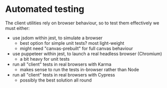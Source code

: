# Automated testing

The client utilities rely on browser behaviour, so to test them effectively we must either:

- use jsdom within jest, to simulate a browser
  - best option for simple unit tests? most light-weight
  - might need "canvas-prebuilt" for full canvas behaviour
- use puppeteer within jest, to launch a real headless browser (Chromium)
  - a bit heavy for unit tests
- run all "client" tests in real browsers with Karma
  - makes sense to run the tests in-browser rather than Node
- run all "client" tests in real browsers with Cypress
  - possibly the best solution all round
